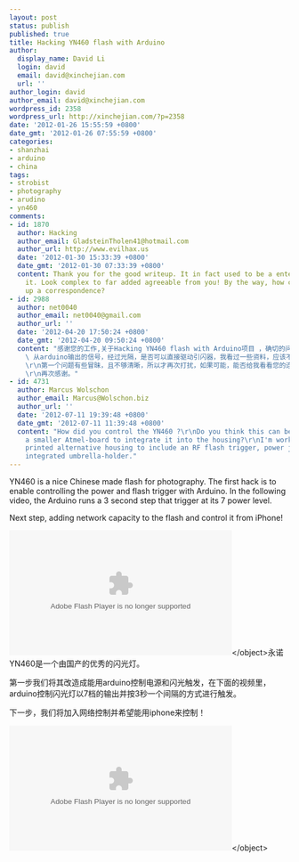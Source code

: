 ```yaml
---
layout: post
status: publish
published: true
title: Hacking YN460 flash with Arduino
author:
  display_name: David Li
  login: david
  email: david@xinchejian.com
  url: ''
author_login: david
author_email: david@xinchejian.com
wordpress_id: 2358
wordpress_url: http://xinchejian.com/?p=2358
date: '2012-01-26 15:55:59 +0800'
date_gmt: '2012-01-26 07:55:59 +0800'
categories:
- shanzhai
- arduino
- china
tags:
- strobist
- photography
- arudino
- yn460
comments:
- id: 1870
  author: Hacking
  author_email: GladsteinTholen41@hotmail.com
  author_url: http://www.evilhax.us
  date: '2012-01-30 15:33:39 +0800'
  date_gmt: '2012-01-30 07:33:39 +0800'
  content: Thank you for the good writeup. It in fact used to be a entertainment account
    it. Look complex to far added agreeable from you! By the way, how could we keep
    up a correspondence?
- id: 2988
  author: net0040
  author_email: net0040@gmail.com
  author_url: ''
  date: '2012-04-20 17:50:24 +0800'
  date_gmt: '2012-04-20 09:50:24 +0800'
  content: "感谢您的工作,关于Hacking YN460 flash with Arduino项目 ，确切的问题：\r\n1、驱动YN460时，使用何种形式的引闪器，因为460本身不带PC接口，需要带PC接口的热靴驱动吧？比如海鸥的SC-2？\r\n2、
    \ 从arduino输出的信号，经过光隔，是否可以直接驱动引闪器，我看过一些资料，应该不可以。\r\n  闪光灯在它的PC同步&#47;热靴接口会有非常高的电压，请问在光藕之后，是否您还采用了某种更强的输出隔离（比如直流控制直流的固态继电器）？\r\n我手头的设备无法测算这个电压。所以希望得到您的帮助。\r\n
    \r\n第一个问题有些冒昧，且不够清晰，所以才再次打扰，如果可能，能否给我看看您的连接简图以及采用的元器件型号。我真的希望学习这个项目。\r\n关于延时我想可以在arduino中调整。所以最想了解的还是从arduino输出到驱动YN460这部分的细节。\r\n
    \r\n再次感谢。"
- id: 4731
  author: Marcus Wolschon
  author_email: Marcus@Wolschon.biz
  author_url: ''
  date: '2012-07-11 19:39:48 +0800'
  date_gmt: '2012-07-11 11:39:48 +0800'
  content: "How did you control the YN460 ?\r\nDo you think this can be done using
    a smaller Atmel-board to integrate it into the housing?\r\nI'm working on a 3D
    printed alternative housing to include an RF flash trigger, power jack and an
    integrated umbrella-holder."
---
```

<p><!--:en-->YN460 is a nice Chinese made flash for photography. The first hack is to enable controlling the power and flash trigger with Arduino. In the following video, the Arduino runs a 3 second step that trigger at its 7 power level.</p>
<p>Next step, adding network capacity to the flash and control it from iPhone!</p>
<p><object width="400" height="225" classid="clsid:d27cdb6e-ae6d-11cf-96b8-444553540000" codebase="http:&#47;&#47;download.macromedia.com&#47;pub&#47;shockwave&#47;cabs&#47;flash&#47;swflash.cab#version=6,0,40,0"><param name="flashvars" value="intl_lang=en-us&amp;photo_secret=c6aa8c81af&amp;photo_id=6755282987" &#47;><param name="allowFullScreen" value="true" &#47;><param name="src" value="http:&#47;&#47;www.flickr.com&#47;apps&#47;video&#47;stewart.swf?v=109786" &#47;><param name="allowfullscreen" value="true" &#47;><embed width="400" height="225" type="application&#47;x-shockwave-flash" src="http:&#47;&#47;www.flickr.com&#47;apps&#47;video&#47;stewart.swf?v=109786" flashvars="intl_lang=en-us&amp;photo_secret=c6aa8c81af&amp;photo_id=6755282987" allowFullScreen="true" allowfullscreen="true" &#47;><&#47;object><!--:--><!--:zh-->永诺YN460是一个由国产的优秀的闪光灯。</p>
<p>第一步我们将其改造成能用arduino控制电源和闪光触发，在下面的视频里，arduino控制闪光灯以7档的输出并按3秒一个间隔的方式进行触发。</p>
<p>下一步，我们将加入网络控制并希望能用iphone来控制！</p>
<p><object width="400" height="225" classid="clsid:d27cdb6e-ae6d-11cf-96b8-444553540000" codebase="http:&#47;&#47;download.macromedia.com&#47;pub&#47;shockwave&#47;cabs&#47;flash&#47;swflash.cab#version=6,0,40,0"><param name="flashvars" value="intl_lang=en-us&amp;photo_secret=c6aa8c81af&amp;photo_id=6755282987" &#47;><param name="allowFullScreen" value="true" &#47;><param name="src" value="http:&#47;&#47;www.flickr.com&#47;apps&#47;video&#47;stewart.swf?v=109786" &#47;><param name="allowfullscreen" value="true" &#47;><embed width="400" height="225" type="application&#47;x-shockwave-flash" src="http:&#47;&#47;www.flickr.com&#47;apps&#47;video&#47;stewart.swf?v=109786" flashvars="intl_lang=en-us&amp;photo_secret=c6aa8c81af&amp;photo_id=6755282987" allowFullScreen="true" allowfullscreen="true" &#47;><&#47;object><!--:--></p>
